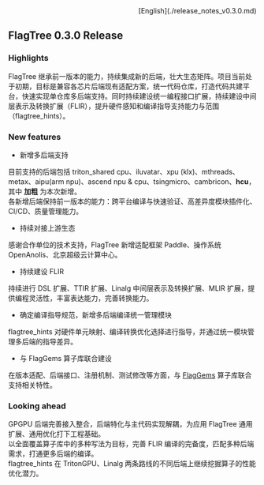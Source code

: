 <div align="right">[English](./release_notes_v0.3.0.md)</div>

## FlagTree 0.3.0 Release

### Highlights

FlagTree 继承前一版本的能力，持续集成新的后端，壮大生态矩阵。项目当前处于初期，目标是兼容各芯片后端现有适配方案，统一代码仓库，打造代码共建平台，快速实现单仓库多后端支持。同时持续建设统一编程接口扩展，持续建设中间层表示及转换扩展（FLIR），提升硬件感知和编译指导支持能力与范围（flagtree_hints）。

### New features

* 新增多后端支持

目前支持的后端包括 triton_shared cpu、iluvatar、xpu (klx)、mthreads、metax、aipu(arm npu)、ascend npu & cpu、tsingmicro、cambricon、__hcu__，其中 __加粗__ 为本次新增。 <br>
各新增后端保持前一版本的能力：跨平台编译与快速验证、高差异度模块插件化、CI/CD、质量管理能力。 <br>

* 持续对接上游生态

感谢合作单位的技术支持，FlagTree 新增适配框架 Paddle、操作系统 OpenAnolis、北京超级云计算中心。

* 持续建设 FLIR

持续进行 DSL 扩展、TTIR 扩展、Linalg 中间层表示及转换扩展、MLIR 扩展，提供编程灵活性，丰富表达能力，完善转换能力。

* 确定编译指导规范，新增多后端编译统一管理模块

flagtree_hints 对硬件单元映射、编译转换优化选择进行指导，并通过统一模块管理多后端的指导差异。

* 与 FlagGems 算子库联合建设

在版本适配、后端接口、注册机制、测试修改等方面，与 [FlagGems](https://github.com/FlagOpen/FlagGems) 算子库联合支持相关特性。

### Looking ahead

GPGPU 后端完善接入整合，后端特化与主代码实现解耦，为应用 FlagTree 通用扩展、通用优化打下工程基础。 <br>
以全面覆盖算子库中的多种写法为目标，完善 FLIR 编译的完备度，匹配多种后端需求，打通更多后端的编译。 <br>
flagtree_hints 在 TritonGPU、Linalg 两条路线的不同后端上继续挖掘算子的性能优化潜力。 <br>
